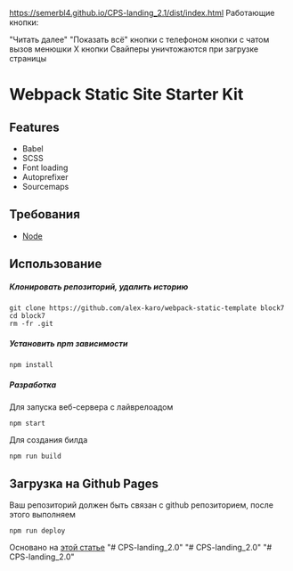 https://semerbl4.github.io/CPS-landing_2.1/dist/index.html Работающие кнопки:

"Читать далее"
"Показать всё"
кнопки с телефоном
кнопки с чатом
вызов менюшки
Х кнопки Свайперы уничтожаются при загрузке страницы


# Webpack Static Site Starter Kit

## Features

- Babel
- SCSS
- Font loading
- Autoprefixer
- Sourcemaps

## Требования

- [Node](https://nodejs.org/)

## Использование

##### Клонировать репозиторий, удалить историю

```
git clone https://github.com/alex-karo/webpack-static-template block7
cd block7
rm -fr .git
```

##### Установить npm зависимости

```
npm install
```

##### Разработка

Для запуска веб-сервера с лайврелоадом

```
npm start
```

Для создания билда

```
npm run build
```

## Загрузка на Github Pages

Ваш репозиторий должен быть связан с github репозиторием, после этого выполняем

```
npm run deploy
```

Основано на [этой статье](https://hackernoon.com/lets-start-with-webpack-4-91a0f1dba02e)
"# CPS-landing_2.0" 
"# CPS-landing_2.0" 
"# CPS-landing_2.0" 
